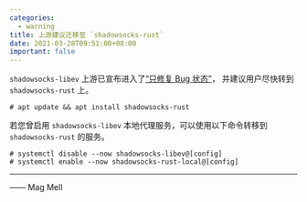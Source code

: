 ```yaml
---
categories:
  - warning
title: 上游建议迁移至 `shadowsocks-rust`
date: 2021-03-28T09:51:00+08:00
important: false
---
```


`shadowsocks-libev` 上游已宣布进入了[“只修复 Bug 状态”](https://github.com/shadowsocks/shadowsocks-libev)，
并建议用户尽快转到 `shadowsocks-rust` 上。

    # apt update && apt install shadowsocks-rust

若您曾启用 `shadowsocks-libev` 本地代理服务，可以使用以下命令转移到 `shadowsocks-rust` 的服务。

    # systemctl disable --now shadowsocks-libev@[config]
    # systemctl enable --now shadowsocks-rust-local@[config]
 
----

—— Mag Mell

